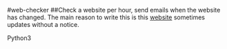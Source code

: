 #web-checker
##Check a website per hour, send emails when the website has changed.
The main reason to write this is this [website](http://iiis.tsinghua.edu.cn/~xfcui/intro2cs/) sometimes updates without a notice.

Python3
